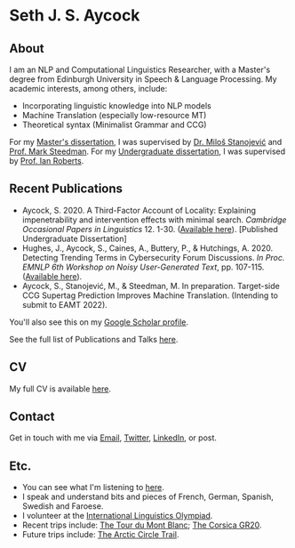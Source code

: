 # Seth J. S. Aycock

## About

I am an NLP and Computational Linguistics Researcher, with a Master's degree from Edinburgh University in Speech & Language Processing. My academic interests, among others, include:

- Incorporating linguistic knowledge into NLP models
- Machine Translation (especially low-resource MT)
- Theoretical syntax (Minimalist Grammar and CCG)

For my [Master's dissertation](https://github.com/Sethjsa/Sethjsa.github.io/blob/master/MSc%20SLP%20Dissertation%20-%20B178385_7979.pdf), I was supervised by [Dr. Miloš Stanojević](https://stanojevic.github.io) and [Prof. Mark Steedman](https://homepages.inf.ed.ac.uk/steedman/). For my [Undergraduate dissertation](https://www.mmll.cam.ac.uk/files/copil_12_1_aycock.pdf), I was supervised by [Prof. Ian Roberts](https://www.dow.cam.ac.uk/people/professor-ian-roberts).

## Recent Publications

- Aycock, S. 2020.  A Third-Factor Account of Locality:  Explaining impenetrability and intervention effects with minimal search. _Cambridge Occasional Papers in Linguistics_ 12. 1-30.  ([Available here](https://www.mmll.cam.ac.uk/files/copil_12_1_aycock.pdf)).  [Published Undergraduate Dissertation]
- Hughes, J., Aycock, S., Caines, A., Buttery, P., & Hutchings, A.  2020.  Detecting Trending Terms in Cybersecurity Forum Discussions. _In Proc. EMNLP 6th Workshop on Noisy User-Generated Text_, pp.  107-115.  ([Available here](https://noisy-text.github.io/2020/pdf/2020.d200-1.15.pdf)).
- Aycock, S., Stanojević, M., & Steedman, M. In preparation. Target-side CCG Supertag Prediction Improves Machine Translation. (Intending to submit to EAMT 2022).

You'll also see this on my [Google Scholar profile](https://scholar.google.com/citations?hl=en&user=R9VK010AAAAJ).

See the full list of Publications and Talks [here](./publications.md).

## CV

My full CV is available [here](https://github.com/Sethjsa/Sethjsa.github.io/blob/master/SJSA_CV%20(10).pdf).

## Contact

Get in touch with me via [Email](mailto:seth%40manx%2enet), [Twitter](https://twitter.com/sethjsa), [LinkedIn](https://linkedin.com/in/sethjsa), or post.

## Etc.

- You can see what I'm listening to [here](https://last.fm/user/SetheryJ).
- I speak and understand bits and pieces of French, German, Spanish, Swedish and Faroese.
- I volunteer at the [International Linguistics Olympiad](https://ioling.org/).
- Recent trips include: [The Tour du Mont Blanc](http://www.autourdumontblanc.com/en/); [The Corsica GR20](http://www.le-gr20.fr/en/). 
- Future trips include: [The Arctic Circle Trail](https://visitgreenland.com/things-to-do/arctic-circle-trail/).
